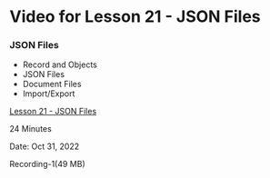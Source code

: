 # Video for Lesson 21 - JSON Files


### JSON Files
* Record and Objects
* JSON Files
* Document Files
* Import/Export


[Lesson 21 - JSON Files](https://unco.zoom.us/rec/share/BZJzGO-TXhrVSR8R_Yf6FewXxJ9ZSc2uJ9TLLMtLzar1Bs414uqpdmI3lQh-zID8.M5yyCGj_cjyfjJ4U?startTime=1667071081000)

24 Minutes

Date: Oct 31, 2022 

Recording-1(49 MB)

